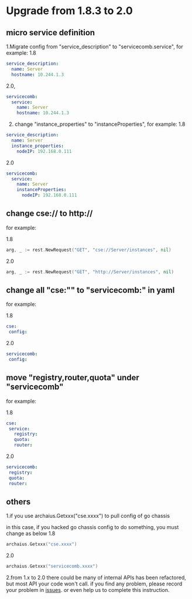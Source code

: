 # Upgrade from 1.8.3 to 2.0

## micro service definition
1.Migrate config from "service_description" to "servicecomb.service", for example:
1.8
```yaml
service_description:
  name: Server
  hostname: 10.244.1.3
```
2.0,
```yaml
servicecomb:
  service:
    name: Server
    hostname: 10.244.1.3
```

2. change "instance_properties" to "instanceProperties", for example:
1.8
```yaml
service_description:
  name: Server
  instance_properties:
    nodeIP: 192.168.0.111
```
2.0
```yaml
servicecomb:
  service:
    name: Server
    instanceProperties:
      nodeIP: 192.168.0.111
```

## change cse:// to http://

for example:

1.8
```go
arg, _ := rest.NewRequest("GET", "cse://Server/instances", nil)
```
2.0
```go
arg, _ := rest.NewRequest("GET", "http://Server/instances", nil)
```

## change all "cse:"" to "servicecomb:" in yaml
for example:

1.8
```yaml
cse:
 config:
```
2.0
```yaml
servicecomb:
 config:
```

## move "registry,router,quota" under "servicecomb"

for example:

1.8
```yaml
cse:
 service:
   registry:
   quota:
   router:
```
2.0
```yaml
servicecomb:
 registry:
 quota:
 router:
```

## others

1.if you use archaius.Getxxx("cse.xxxx") to pull config of go chassis

in this case, if you hacked go chassis config to do something, you must change as below
1.8
```go
archaius.Getxxx("cse.xxxx")
```
2.0
```go
archaius.Getxxx("servicecomb.xxxx")
```

2.from 1.x to 2.0 there could be many of internal APIs has been refactored, but most API your code won't call. if you find any problem,
please record your problem in [issues](https://github.com/go-chassis/go-chassis/issues).
or even help us to complete this instruction.